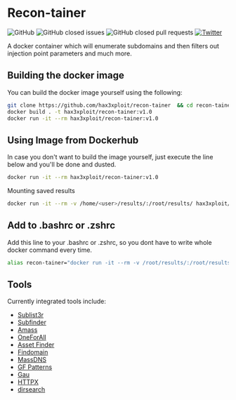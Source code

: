# Recon-tainer



![GitHub](https://img.shields.io/github/license/hax3xploit/recon-taineR)
![GitHub closed issues](https://img.shields.io/github/issues-closed/hax3xploit/recon-taineR)
![GitHub closed pull requests](https://img.shields.io/github/issues-pr-closed/hax3xploit/recon-taineR)
[![Twitter](https://img.shields.io/twitter/url/https/twitter.com/cloudposse.svg?style=social&label=%40hax.3xploit)](https://twitter.com/hax.3xploit)

A docker container which will enumerate subdomains and then filters out injection point parameters and much more.


## Building the docker image
You can build the docker image yourself using the following:

```bash
git clone https://github.com/hax3xploit/recon-tainer  && cd recon-tainer
docker build . -t hax3xploit/recon-tainer:v1.0 
docker run -it --rm hax3xploit/recon-tainer:v1.0 
```

## Using Image from Dockerhub
In case you don't want to build the image yourself, just execute the line below and you'll be done and dusted. 

```bash
docker run -it --rm hax3xploit/recon-tainer:v1.0
```

Mounting saved results
```bash
docker run -it --rm -v /home/<user>/results/:/root/results/ hax3xploit/recon-tainer:v1.0
```
## Add to .bashrc or .zshrc
Add this line to your .bashrc or .zshrc, so you dont have to write whole docker command every time.
```bash
alias recon-tainer="docker run -it --rm -v /root/results/:/root/results/ hax3xploit/recon-tainer:v1.0"
```


## Tools
Currently integrated tools include:
* [Sublist3r](https://github.com/aboul3la/Sublist3r)
* [Subfinder](https://github.com/projectdiscovery/subfinder)
* [Amass](https://github.com/OWASP/Amass)
* [OneForAll](https://github.com/shmilylty/OneForAll/)
* [Asset Finder](https://github.com/tomnomnom/assetfinder)
* [Findomain](https://github.com/Edu4rdSHL/findomain)
* [MassDNS](https://github.com/blechschmidt/massdns)
* [GF Patterns](https://github.com/1ndianl33t/Gf-Patterns)
* [Gau](https://github.com/lc/gau)
* [HTTPX](https://github.com/projectdiscovery/httpx)
* [dirsearch](https://github.com/maurosoria/dirsearch)

